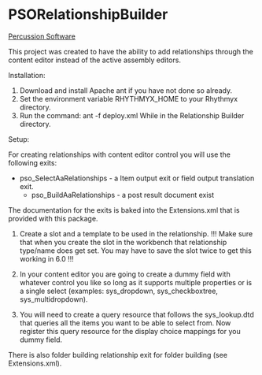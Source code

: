 PSORelationshipBuilder
======================
[Percussion Software](http://www.percussion.com "Percussion Software")

This project was created to have the ability to 
add relationships through the content editor instead of the active assembly editors.

Installation:
 
  1. Download and install Apache ant if you have not done so already. 
  2. Set the environment variable RHYTHMYX_HOME to your Rhythmyx directory.
  3. Run the command:
      ant -f deploy.xml
     While in the Relationship Builder directory.
  
  
Setup:

For creating relationships with content editor control
you will use the following exits:
  * pso_SelectAaRelationships - a Item output exit or field output translation exit.
	* pso_BuildAaRelationships - a post result document exist

The documentation for the exits is baked into the Extensions.xml that is provided
with this package.

1. Create a slot and a template to be used in the relationship. 
!!! Make sure that when you create the slot in the workbench that relationship 
type/name does get set. You may have to save the slot twice to get this working in 6.0 !!!

2. In your content editor you are going to create a dummy field with 
whatever control you like so long as it supports multiple properties
or is a single select (examples: sys_dropdown, sys_checkboxtree, sys_multidropdown).

3. You will need to create a query resource that follows 
the sys_lookup.dtd that queries all the items you want to be able to select from.
Now register this query resource for the display choice mappings for you dummy field.

There is also folder building relationship exit for folder building (see Extensions.xml).
